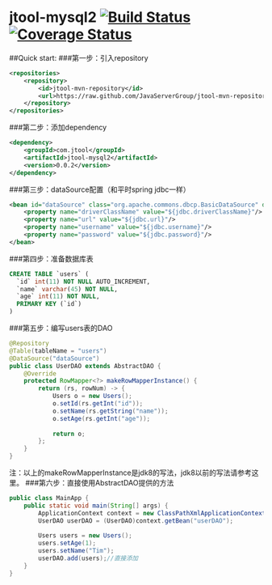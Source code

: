 # jtool-mysql2  [![Build Status](https://travis-ci.org/JavaServerGroup/jtool-mysql2.svg?branch=master)](https://travis-ci.org/JavaServerGroup/jtool-mysql2)[![Coverage Status](https://coveralls.io/repos/github/JavaServerGroup/jtool-mysql2/badge.svg?branch=master)](https://coveralls.io/github/JavaServerGroup/jtool-mysql2?branch=master) 

##Quick start:
###第一步：引入repository
```xml
<repositories>
	<repository>
		<id>jtool-mvn-repository</id>
		<url>https://raw.github.com/JavaServerGroup/jtool-mvn-repository/master/releases</url>
	</repository>
</repositories>
```
###第二步：添加dependency
```xml
<dependency>
	<groupId>com.jtool</groupId>
	<artifactId>jtool-mysql2</artifactId>
	<version>0.0.2</version>
</dependency>
```
###第三步：dataSource配置（和平时spring jdbc一样）
```xml
<bean id="dataSource" class="org.apache.commons.dbcp.BasicDataSource" destroy-method="close">
    <property name="driverClassName" value="${jdbc.driverClassName}"/>
    <property name="url" value="${jdbc.url}"/>
    <property name="username" value="${jdbc.username}"/>
    <property name="password" value="${jdbc.password}"/>
</bean>
```
###第四步：准备数据库表
```sql
CREATE TABLE `users` (
  `id` int(11) NOT NULL AUTO_INCREMENT,
  `name` varchar(45) NOT NULL,
  `age` int(11) NOT NULL,
  PRIMARY KEY (`id`)
) 
```
###第五步：编写users表的DAO
```java
@Repository
@Table(tableName = "users")
@DataSource("dataSource")
public class UserDAO extends AbstractDAO {
    @Override
    protected RowMapper<?> makeRowMapperInstance() {
        return (rs, rowNum) -> {
	        Users o = new Users();
	        o.setId(rs.getInt("id"));
	        o.setName(rs.getString("name"));
	        o.setAge(rs.getInt("age"));
	
	        return o;
        };
    }
}
```
注：以上的makeRowMapperInstance是jdk8的写法，jdk8以前的写法请参考这里。
###第六步：直接使用AbstractDAO提供的方法
```java
public class MainApp {
	public static void main(String[] args) {
		ApplicationContext context = new ClassPathXmlApplicationContext(new String[] {"application-context.xml"}); 
		UserDAO userDAO = (UserDAO)context.getBean("userDAO");
		
		Users users = new Users();
		users.setAge(1);
		users.setName("Tim");
		userDAO.add(users);//直接添加
	}
}
```
